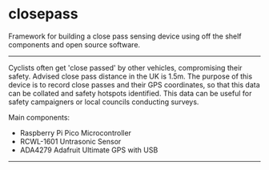 # closepass

Framework for building a close pass sensing device using off the shelf components and open source software.

----

Cyclists often get 'close passed' by other vehicles, compromising their safety. Advised close pass distance in the UK is 1.5m. The purpose of this device is to record close passes and their GPS coordinates, so that this data can be collated and safety hotspots identified. This data can be useful for safety campaigners or local councils conducting surveys.

Main components:

* Raspberry Pi Pico Microcontroller
* RCWL-1601 Untrasonic Sensor
* ADA4279 Adafruit Ultimate GPS with USB

----

